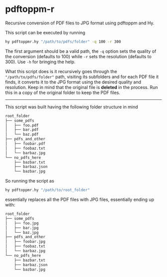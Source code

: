 # pdftoppm-r
Recursive conversion of PDF files to JPG format using pdftoppm and Hy.

This script can be executed by running

``` sh
hy pdftoppmr.hy "/path/to/pdfs/folder" -q 100 -r 300
```

The first argument should be a valid path, the `-q` option sets the quality of
the conversion (defaults to 100) while `-r` sets the resolution (defaults to
300). Use `-h` for bringing the help.

What this script does is it recursively goes through the
`"/path/to/pdfs/folder"` path, visiting its subfolders and for each PDF file it
finds, it converts it to the JPG format using the desired quality and
resolution. Keep in mind that the original file is **deleted** in the process.
Run this in a copy of the original folder to keep the PDF files.

---

This script was built having the following folder structure in mind

``` sh
root_folder
├── some_pdfs
│   ├── foo.pdf
│   ├── bar.pdf
│   └── baz.pdf
├── pdfs_and_other
│   ├── foobar.pdf
│   ├── foobaz.txt
│   └── barbaz.jpg
└── no_pdfs_here
    ├── bazbar.txt
    ├── barbaz.json
    └── bazbar.jpg
```

So running the script as

``` sh
hy pdftoppmr.hy "/path/to/root_folder"
```

essentially replaces all the PDF files with JPG files, essentially ending up
with:

``` sh
root_folder
├── some_pdfs
│   ├── foo.jpg
│   ├── bar.jpg
│   └── baz.jpg
├── pdfs_and_other
│   ├── foobar.jpg
│   ├── foobaz.txt
│   └── barbaz.jpg
└── no_pdfs_here
    ├── bazbar.txt
    ├── barbaz.json
    └── bazbar.jpg
```
